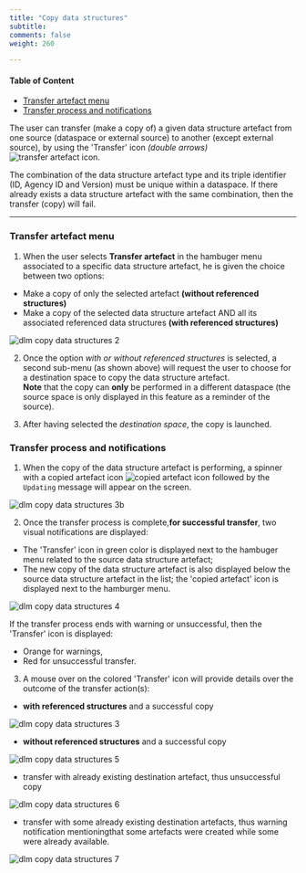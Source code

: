 ```yaml
---
title: "Copy data structures"
subtitle: 
comments: false
weight: 260

---
```


#### Table of Content
- [Transfer artefact menu](#transfer-artefact-menu)
- [Transfer process and notifications](#transfer-process-and-notifications)

The user can transfer (make a copy of) a given data structure artefact from one source (dataspace or external source) to another (except external source), by using the 'Transfer' icon *(double arrows)* ![transfer artefact icon](/dotstatsuite-documentation/images/dlm-copy-data-structures-icon.png).  

The combination of the data structure artefact type and its triple identifier (ID, Agency ID and Version) must be unique within a dataspace. If there already exists a data structure artefact with the same combination, then the transfer (copy) will fail.

---

### Transfer artefact menu

1. When the user selects **Transfer artefact** in the hambuger menu associated to a specific data structure artefact, he is given the choice between two options:
* Make a copy of only the selected artefact **(without referenced structures)**
* Make a copy of the selected data structure artefact AND all its associated referenced data structures **(with referenced structures)**

![dlm copy data structures 2](/dotstatsuite-documentation/images/dlm-copy-data-structures-2.png)  

2. Once the option *with or without referenced structures* is selected, a second sub-menu (as shown above) will request the user to choose for a destination space to copy the data structure artefact.  
**Note** that the copy can **only** be performed in a different dataspace (the source space is only displayed in this feature as a reminder of the source).
 
3. After having selected the *destination space*, the copy is launched.  

### Transfer process and notifications
 
1. When the copy of the data structure artefact is performing, a spinner with a copied artefact icon ![copied artefact icon](/dotstatsuite-documentation/images/dlm-copy-data-structures-copiedartefact-icon.png) followed by the `Updating` message will appear on the screen.

![dlm copy data structures 3b](/dotstatsuite-documentation/images/dlm-copy-data-structures-3b.png)   

2. Once the transfer process is complete,**for successful transfer**, two visual notifications are displayed:
* The 'Transfer' icon in green color is displayed next to the hambuger menu related to the source data structure artefact; 
* The new copy of the data structure artefact is also displayed below the source data structure artefact in the list; the 'copied artefact' icon is displayed next to the hamburger menu.

![dlm copy data structures 4](/dotstatsuite-documentation/images/dlm-copy-data-structures-4.png)  

If the transfer process ends with warning or unsuccessful, then the 'Transfer' icon is displayed:
* Orange for warnings,
* Red for unsuccessful transfer.

3. A mouse over on the colored 'Transfer' icon will provide details over the outcome of the transfer action(s):
* **with referenced structures** and a successful copy

![dlm copy data structures 3](/dotstatsuite-documentation/images/dlm-copy-data-structures-3.png)  

* **without referenced structures** and a successful copy

![dlm copy data structures 5](/dotstatsuite-documentation/images/dlm-copy-data-structures-5.png)  

* transfer with already existing destination artefact, thus unsuccessful copy

![dlm copy data structures 6](/dotstatsuite-documentation/images/dlm-copy-data-structures-6.png)  

* transfer with some already existing destination artefacts, thus warning notification mentioningthat some artefacts were created while some were already available.

![dlm copy data structures 7](/dotstatsuite-documentation/images/dlm-copy-data-structures-7.png)    
